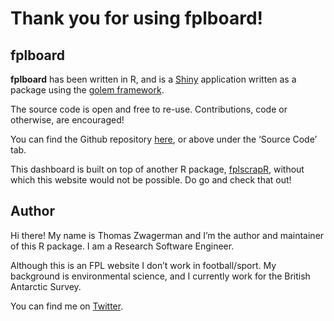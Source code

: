 # Thank you for using fplboard!

## fplboard

**fplboard** has been written in R, and is a
[Shiny](https://shiny.rstudio.com/) application written as a package
using the [golem framework](https://engineering-shiny.org/index.html).

The source code is open and free to re-use. Contributions, code or
otherwise, are encouraged!

You can find the Github repository
[here](https://github.com/thomaszwagerman/fplboard), or above under the
‘Source Code’ tab.

This dashboard is built on top of another R package,
[fplscrapR](https://github.com/wiscostret/fplscrapR), without which this
website would not be possible. Do go and check that out!

## Author

Hi there! My name is Thomas Zwagerman and I’m the author and maintainer
of this R package. I am a Research Software Engineer.

Although this is an FPL website I don’t work in football/sport. My
background is environmental science, and I currently work for the
British Antarctic Survey.

You can find me on [Twitter](https://twitter.com/thomzwa).
